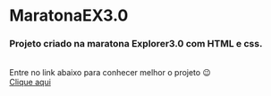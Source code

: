 # MaratonaEX3.0
<h3> Projeto criado na maratona Explorer3.0 com HTML e css. </h3> <br>
Entre no link abaixo para conhecer melhor o projeto 😉 <br>
<a href="https://andersonrs080.github.io/MaratonaEX3.0/">Clique aqui</a>
